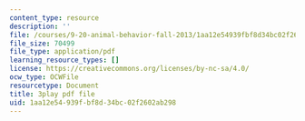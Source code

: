 ```yaml
---
content_type: resource
description: ''
file: /courses/9-20-animal-behavior-fall-2013/1aa12e54939fbf8d34bc02f2602ab298_472237.pdf
file_size: 70499
file_type: application/pdf
learning_resource_types: []
license: https://creativecommons.org/licenses/by-nc-sa/4.0/
ocw_type: OCWFile
resourcetype: Document
title: 3play pdf file
uid: 1aa12e54-939f-bf8d-34bc-02f2602ab298
---
```

